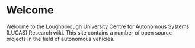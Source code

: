 # Welcome #

Welcome to the Loughborough University Centre for Autonomous Systems (LUCAS) Research wiki. This site contains a number of open source projects in the field of autonomous vehicles.